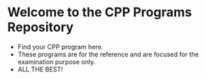 # Welcome to the CPP Programs Repository
+ Find your CPP program here.
+ These programs are for the reference and are focused for the examination purpose only. 
+ ALL THE BEST!
